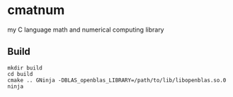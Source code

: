 # cmatnum
my C language math and numerical computing library

## Build
```
mkdir build
cd build
cmake .. GNinja -DBLAS_openblas_LIBRARY=/path/to/lib/libopenblas.so.0
ninja
```